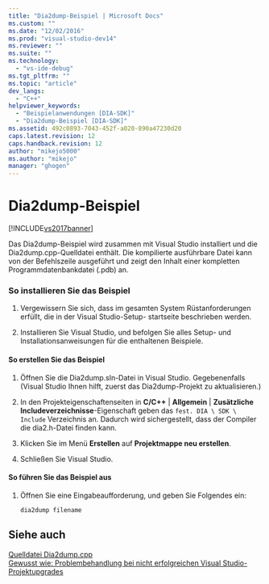 ```yaml
---
title: "Dia2dump-Beispiel | Microsoft Docs"
ms.custom: ""
ms.date: "12/02/2016"
ms.prod: "visual-studio-dev14"
ms.reviewer: ""
ms.suite: ""
ms.technology: 
  - "vs-ide-debug"
ms.tgt_pltfrm: ""
ms.topic: "article"
dev_langs: 
  - "C++"
helpviewer_keywords: 
  - "Beispielanwendungen [DIA-SDK]"
  - "Dia2dump-Beispiel [DIA-SDK]"
ms.assetid: 492c0893-7043-452f-a020-890a47230d20
caps.latest.revision: 12
caps.handback.revision: 12
author: "mikejo5000"
ms.author: "mikejo"
manager: "ghogen"
---
```

# Dia2dump-Beispiel
[!INCLUDE[vs2017banner](../../code-quality/includes/vs2017banner.md)]

Das Dia2dump\-Beispiel wird zusammen mit Visual Studio installiert und die Dia2dump.cpp\-Quelldatei enthält.  Die kompilierte ausführbare Datei kann von der Befehlszeile ausgeführt und zeigt den Inhalt einer kompletten Programmdatenbankdatei \(.pdb\) an.  
  
### So installieren Sie das Beispiel  
  
1.  Vergewissern Sie sich, dass im gesamten System Rüstanforderungen erfüllt, die in der Visual Studio\-Setup\- startseite beschrieben werden.  
  
2.  Installieren Sie Visual Studio, und befolgen Sie alles Setup\- und Installationsanweisungen für die enthaltenen Beispiele.  
  
#### So erstellen Sie das Beispiel  
  
1.  Öffnen Sie die Dia2dump.sln\-Datei in Visual Studio.  Gegebenenfalls \(Visual Studio Ihnen hilft, zuerst das Dia2dump\-Projekt zu aktualisieren.\)  
  
2.  In den Projekteigenschaftenseiten in **C\/C\+\+** &#124; **Allgemein** &#124; **Zusätzliche Includeverzeichnisse**\-Eigenschaft geben das `fest. DIA \ SDK \ Include` Verzeichnis an.  Dadurch wird sichergestellt, dass der Compiler die dia2.h\-Datei finden kann.  
  
3.  Klicken Sie im Menü **Erstellen** auf **Projektmappe neu erstellen**.  
  
4.  Schließen Sie Visual Studio.  
  
#### So führen Sie das Beispiel aus  
  
1.  Öffnen Sie eine Eingabeaufforderung, und geben Sie Folgendes ein:  
  
    ```  
    dia2dump filename  
    ```  
  
## Siehe auch  
 [Quelldatei Dia2dump.cpp](../../debugger/debug-interface-access/dia2dump-cpp-source-file.md)   
 [Gewusst wie: Problembehandlung bei nicht erfolgreichen Visual Studio\-Projektupgrades](../../porting/how-to-troubleshoot-unsuccessful-visual-studio-project-upgrades.md)